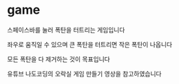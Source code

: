 # game
스페이스바를 눌러 폭탄을 터트리는 게임입니다

좌우로 움직일 수 있으며 큰 폭탄을 터트리면 작은 폭탄이 나옵니다

모든 폭탄을 다 제거하는 것이 목표입니다


유튜브 나도코딩의 오락실 게임 만들기 영상을 참고하였습니다
